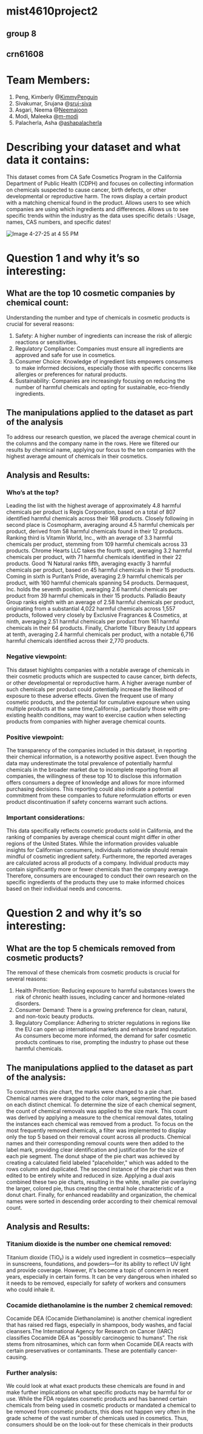 # mist4610project2
## group 8
## crn61608 


# Team Members:
1. Peng, Kimberly @[KimmyPenguin](https://github.com/KimmyPenguin)
2. Sivakumar, Srujana @[sruj-siva](https://github.com/sruj-siva)
4. Asgari, Neema @[Neemajoon](https://github.com/Neemajoon)
5. Modi, Maleeka @[m-modi](https://github.com/m-modi)
6. Palacherla, Asha @[ashapalacherla](https://github.com/ashapalacherla)

# Describing your dataset and what data it contains:
This dataset comes from CA Safe Cosmetics Program in the California Department of Public Health (CDPH) and focuses on collecting information on chemicals suspected to cause cancer, birth defects, or other developmental or reproductive harm. The rows display a certain product with a matching chemical found in the product. Allows users to see which companies are using which ingredients and differences. Allows us to see specific trends within the industry as the data uses specific details : Usage, names, CAS numbers, and specific dates!

![Image 4-27-25 at 4 55 PM](https://github.com/sruj-siva/mist4610project2/blob/main/Screenshot%202025-04-27%20165506.png)

# Question 1 and why it’s so interesting:
## What are the top 10 cosmetic companies by chemical count:
Understanding the number and type of chemicals in cosmetic products is crucial for several reasons:
1. Safety: A higher number of ingredients can increase the risk of allergic reactions or sensitivities.​
2. Regulatory Compliance: Companies must ensure all ingredients are approved and safe for use in cosmetics.​
3. Consumer Choice: Knowledge of ingredient lists empowers consumers to make informed decisions, especially those with specific concerns like allergies or preferences for natural products.​
4. Sustainability: Companies are increasingly focusing on reducing the number of harmful chemicals and opting for sustainable, eco-friendly ingredients.

## The manipulations applied to the dataset as part of the analysis
To address our research question, we placed the average chemical count in the columns and the company name in the rows. Here we filtered our results by chemical name, applying our focus to the ten companies with the highest average amount of chemicals in their cosmetics.  

## Analysis and Results:

### Who’s at the top?
Leading the list with the highest average of approximately 4.8 harmful chemicals per product is Regis Corporation, based on a total of 807 identified harmful chemicals across their 168 products. Closely following in second place is Cosmopharm, averaging around 4.5 harmful chemicals per product, derived from 58 harmful chemicals found in their 12 products. Ranking third is Vitamin World, Inc., with an average of 3.3 harmful chemicals per product, stemming from 109 harmful chemicals across 33 products. Chrome Hearts LLC takes the fourth spot, averaging 3.2 harmful chemicals per product, with 71 harmful chemicals identified in their 22 products. Good ‘N Natural ranks fifth, averaging exactly 3 harmful chemicals per product, based on 45 harmful chemicals in their 15 products. Coming in sixth is Puritan’s Pride, averaging 2.9 harmful chemicals per product, with 160 harmful chemicals spanning 54 products. Dermaquest, Inc. holds the seventh position, averaging 2.6 harmful chemicals per product from 39 harmful chemicals in their 15 products. Palladio Beauty Group ranks eighth with an average of 2.58 harmful chemicals per product, originating from a substantial 4,022 harmful chemicals across 1,557 products, followed very closely by Exclusive Fragrances & Cosmetics, at ninth, averaging 2.51 harmful chemicals per product from 161 harmful chemicals in their 64 products. Finally, Charlotte Tilbury Beauty Ltd appears at tenth, averaging 2.4 harmful chemicals per product, with a notable 6,716 harmful chemicals identified across their 2,770 products.

### Negative viewpoint: 
This dataset highlights companies with a notable average of chemicals in their cosmetic products which are suspected to cause cancer, birth defects, or other developmental or reproductive harm. A higher average number of such chemicals per product could potentially increase the likelihood of exposure to these adverse effects. Given the frequent use of many cosmetic products, and the potential for cumulative exposure when using multiple products at the same time,California , particularly those with pre-existing health conditions, may want to exercise caution when selecting products from companies with higher average chemical counts.

### Positive viewpoint:
The transparency of the companies included in this dataset, in reporting their chemical information, is a noteworthy positive aspect. Even though the data may underestimate the total prevalence of potentially harmful chemicals in the broader market due to incomplete reporting from all companies, the willingness of these top 10 to disclose this information offers consumers a degree of knowledge and allows for more informed purchasing decisions. This reporting could also indicate a potential commitment from these companies to future reformulation efforts or even product discontinuation if safety concerns warrant such actions.

### Important considerations: 
This data specifically reflects cosmetic products sold in California, and the ranking of companies by average chemical count might differ in other regions of the United States. While the information provides valuable insights for Californian consumers, individuals nationwide should remain mindful of cosmetic ingredient safety. Furthermore, the reported averages are calculated across all products of a company. Individual products may contain significantly more or fewer chemicals than the company average. Therefore, consumers are encouraged to conduct their own research on the specific ingredients of the products they use to make informed choices based on their individual needs and concerns.

# Question 2 and why it’s so interesting:
## What are the top 5 chemicals removed from cosmetic products?
The removal of these chemicals from cosmetic products is crucial for several reasons:​
1. Health Protection: Reducing exposure to harmful substances lowers the risk of chronic health issues, including cancer and hormone-related disorders.​
2. Consumer Demand: There is a growing preference for clean, natural, and non-toxic beauty products.​
3. Regulatory Compliance: Adhering to stricter regulations in regions like the EU can open up international markets and enhance brand reputation.​
As consumers become more informed, the demand for safer cosmetic products continues to rise, prompting the industry to phase out these harmful chemicals.

## The manipulations applied to the dataset as part of the analysis:
To construct this pie chart, the marks were changed to a pie chart. Chemical names were dragged to the color mark, segmenting the pie based on each distinct chemical. To determine the size of each chemical segment, the count of chemical removals was applied to the size mark. This count was derived by applying a measure to the chemical removal dates, totaling the instances each chemical was removed from a product. To focus on the most frequently removed chemicals, a filter was implemented to display only the top 5 based on their removal count across all products. Chemical names and their corresponding removal counts were then added to the label mark, providing clear identification and justification for the size of each pie segment.
The donut shape of the pie chart was achieved by creating a calculated field labeled "placeholder," which was added to the rows column and duplicated. The second instance of the pie chart was then edited to be entirely white and reduced in size. Applying a dual axis combined these two pie charts, resulting in the white, smaller pie overlaying the larger, colored pie, thus creating the central hole characteristic of a donut chart. 
Finally, for enhanced readability and organization, the chemical names were sorted in descending order according to their chemical removal count.

## Analysis and Results: 

### Titanium dioxide is the number one chemical removed:
Titanium dioxide (TiO₂) is a widely used ingredient in cosmetics—especially in sunscreens, foundations, and powders—for its ability to reflect UV light and provide coverage. However, it's become a topic of concern in recent years, especially in certain forms. It can be very dangerous when inhaled so it needs to be removed, especially for safety of workers and consumers who could inhale it.

### Cocamide diethanolamine is the number 2 chemical removed:
Cocamide DEA (Cocamide Diethanolamine) is another chemical ingredient that has raised red flags, especially in shampoos, body washes, and facial cleansers.The International Agency for Research on Cancer (IARC) classifies Cocamide DEA as "possibly carcinogenic to humans”. The risk stems from nitrosamines, which can form when Cocamide DEA reacts with certain preservatives or contaminants. These are potentially cancer-causing.

### Further analysis:
We could look at what exact products these chemicals are found in and make further implications on what specific products may be harmful for or use. While the FDA regulates cosmetic products and has banned certain chemicals from being used in cosmetic products or mandated a chemical to be removed from cosmetic products, this does not happen very often in the grade scheme of the vast number of chemicals used in cosmetics. Thus, consumers should be on the look-out for these chemicals in their products









